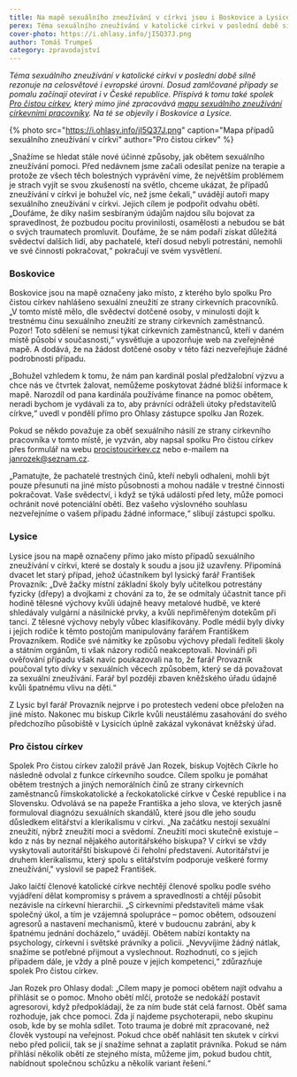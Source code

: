 ```yaml
---
title: Na mapě sexuálního zneužívání v církvi jsou i Boskovice a Lysice
perex: Téma sexuálního zneužívání v katolické církvi v poslední době silně rezonuje, a to i díky spolku Pro čistou církev, který vytvořil mapu sexuálního zneužívání církevními pracovníky.
cover-photo: https://i.ohlasy.info/jI5Q37J.png
author: Tomáš Trumpeš
category: zpravodajství
---
```


*Téma sexuálního zneužívání v katolické církvi v poslední době silně rezonuje na celosvětové i evropské úrovni. Dosud zamlčované případy se pomalu začínají otevírat i v České republice. Přispívá k tomu také spolek [Pro čistou církev](https://www.procistoucirkev.cz/), který mimo jiné zpracovává [mapu sexuálního zneužívání církevními pracovníky](https://www.procistoucirkev.cz/mapa/). Na té se objevily i Boskovice a Lysice.*

{% photo src="https://i.ohlasy.info/jI5Q37J.png" caption="Mapa případů sexuálního zneužívání v církvi" author="Pro čistou církev" %}

„Snažíme se hledat stále nové účinné způsoby, jak obětem sexuálního zneužívání pomoci. Před nedávnem jsme začali odesílat peníze na terapie a protože ze všech těch bolestných vyprávění víme, že největším problémem je strach vyjít se svou zkušeností na světlo, chceme ukázat, že případů zneužívání v církvi je bohužel víc, než jsme čekali,“ uvádějí autoři mapy sexuálního zneužívání v církvi. Jejich cílem je podpořit odvahu obětí. „Doufáme, že díky našim sesbíraným údajům najdou sílu bojovat za spravedlnost, že pozbudou pocitu provinilosti, osamělosti a nebudou se bát o svých traumatech promluvit. Doufáme, že se nám podaří získat důležitá svědectví dalších lidí, aby pachatelé, kteří dosud nebyli potrestáni, nemohli ve své činnosti pokračovat,“ pokračují ve svém vysvětlení. 

### Boskovice

Boskovice jsou na mapě označeny jako místo, z kterého bylo spolku Pro čistou církev nahlášeno sexuální zneužití ze strany církevních pracovníků. „V tomto místě mělo, dle svědectví dotčené osoby, v minulosti dojít k trestnému činu sexuálního zneužití ze strany církevních zaměstnanců. Pozor! Toto sdělení se nemusí týkat církevních zaměstnanců, kteří v daném místě působí v současnosti,“ vysvětluje a upozorňuje web na zveřejněné mapě. A dodává, že na žádost dotčené osoby v této fázi nezveřejňuje žádné podrobnosti případu. 

„Bohužel vzhledem k tomu, že nám pan kardinál poslal předžalobní výzvu a chce nás ve čtvrtek žalovat, nemůžeme poskytovat žádné bližší informace k mapě. Narozdíl od pana kardinála používáme finance na pomoc obětem, neradi bychom je vydávali za to, aby právníci odráželi útoky představitelů církve,“ uvedl v pondělí přímo pro Ohlasy zástupce spolku Jan Rozek.

Pokud se někdo považuje za oběť sexuálního násilí ze strany církevního pracovníka v tomto místě, je vyzván, aby napsal spolku Pro čistou církev přes formulář na webu [procistoucirkev.cz](https://www.procistoucirkev.cz) nebo e-mailem na <janrozek@seznam.cz>.

„Pamatujte, že pachatelé trestných činů, kteří nebyli odhaleni, mohli být pouze přesunuti na jiné místo působnosti a mohou nadále v trestné činnosti pokračovat. Vaše svědectví, i když se týká událostí před lety, může pomoci ochránit nové potenciální oběti. Bez vašeho výslovného souhlasu nezveřejníme o vašem případu žádné informace,“ slibují zástupci spolku.

### Lysice

Lysice jsou na mapě označeny přímo jako místo případů sexuálního zneužívání v církvi, které se dostaly k soudu a jsou již uzavřeny. Připomíná dvacet let starý případ, jehož účastníkem byl lysický farář František Provazník: „Dvě žačky místní základní školy byly učitelkou potrestány fyzicky (dřepy) a dvojkami z chování za to, že se odmítaly účastnit tance při hodině tělesné výchovy kvůli údajně heavy metalové hudbě, ve které shledávaly vulgární a násilnické prvky, a kvůli nepřiměřeným dotekům při tanci. Z tělesné výchovy nebyly vůbec klasifikovány. Podle médií byly dívky i jejich rodiče k těmto postojům manipulovány farářem Františkem Provazníkem. Rodiče své námitky ke způsobu výchovy předali řediteli školy a státním orgánům, ti však názory rodičů neakceptovali. Novináři při ověřování případu však navíc poukazovali na to, že farář Provazník poučoval tyto dívky v sexuálních věcech způsobem, který se dá považovat za sexuální zneužívání. Farář byl později zbaven kněžského úřadu údajně kvůli špatnému vlivu na děti.“

Z Lysic byl farář Provazník nejprve i po protestech vedení obce přeložen na jiné místo. Nakonec mu biskup Cikrle kvůli neustálému zasahování do svého předchozího působiště v Lysicích úplně zakázal vykonávat kněžský úřad.

### Pro čistou církev

Spolek Pro čistou církev založil právě Jan Rozek, biskup Vojtěch Cikrle ho následně odvolal z funkce církevního soudce. Cílem spolku je pomáhat obětem trestných a jiných nemorálních činů ze strany církevních zaměstnanců římskokatolické a řeckokatolické církve v České republice i na Slovensku. Odvolává se na papeže Františka a jeho slova, ve kterých jasně formuloval diagnózu sexuálních skandálů, které jsou dle jeho soudu důsledkem elitářství a klerikalismu v církvi. „Na začátku nestojí sexuální zneužití, nýbrž zneužití moci a svědomí. Zneužití moci skutečně existuje – kdo z nás by neznal nějakého autoritářského biskupa? V církvi se vždy vyskytovali autoritářští biskupové či řeholní představení. Autoritářství je druhem klerikalismu, který spolu s elitářstvím podporuje veškeré formy zneužívání," vyslovil se papež František. 

Jako laičtí členové katolické církve nechtějí členové spolku podle svého vyjádření dělat kompromisy s právem a spravedlností a chtějí působit nezávisle na církevní hierarchii. „S církevními představiteli máme však společný úkol, a tím je vzájemná spolupráce – pomoc obětem, odsouzení agresorů a nastavení mechanismů, které v budoucnu zabrání, aby k špatnému jednání docházelo,“ uvádějí. Obětem nabízí kontakty na psychology, církevní i světské právníky a policii. „Nevyvíjíme žádný nátlak, snažíme se potřebné přijmout a vyslechnout. Rozhodnutí, co s jejich případem dále, je vždy a plně pouze v jejich kompetenci,“ zdůrazňuje spolek Pro čistou církev.

Jan Rozek pro Ohlasy dodal: „Cílem mapy je pomoci obětem najít odvahu a přihlásit se o pomoc. Mnoho obětí mlčí, protože se nedokáží postavit agresorovi, když předpokládají, že za ním bude stát celá farnost. Oběť sama rozhoduje, jak chce pomoci. Zda jí najdeme psychoterapii, nebo skupinu osob, kde by se mohla sdílet. Toto trauma je dobré mít zpracované, než člověk vystoupí na veřejnost. Pokud chce oběť nahlásit ten skutek v církvi nebo před policií, tak se jí snažíme sehnat a zaplatit právníka. Pokud se nám přihlásí několik obětí ze stejného místa, můžeme jim, pokud budou chtít, nabídnout společnou schůzku a několik variant řešení.“
